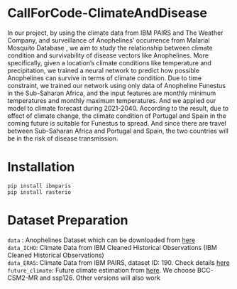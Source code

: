 # CallForCode-ClimateAndDisease

In our project, by using the climate data from IBM PAIRS and The Weather Company, and surveillance of Anophelines’ occurrence from Malarial Mosquito Database , we aim to study the relationship between climate condition and survivability of disease vectors like Anophelines. More specifically, given a location’s climate conditions like temperature and precipitation, we trained a neural network to predict how possible Anophelines can survive in terms of climate condition. Due to time constraint, we trained our network using only data of Anopheline Funestus in the Sub-Saharan Africa, and the input features are monthly minimum temperatures and monthly maximum temperatures. And we applied our model to climate forecast during 2021-2040. According to the result, due to effect of climate change, the climate condition of Portugal and Spain in the coming future is suitable for Funestus to spread. And since there are travel between Sub-Saharan Africa and Portugal and Spain, the two countries will be in the risk of disease transmission.

# Installation
```pip install ibmparis```<br/>
```pip install rasterio```<br/>

# Dataset Preparation
```data``` : Anophelines Dataset which can be downloaded from [here](https://www.kaggle.com/jboysen/malaria-mosquito) <br/>
```data_ICHO```: Climate Data from IBM Cleaned Historical Observations (IBM Cleaned Historical Observations)  <br/>
```data_ERA5```: Climate Data from IBM PAIRS, dataset ID: 190. Check details [here](https://github.com/academic-initiative/research-challenge-2021/blob/main/jupyter-platform/EIS%20DataSet%20Report%20July%202021.pdf) <br/>
```future_climate```: Future climate estimation from [here](https://worldclim.org/data/cmip6/cmip6_clim2.5m.html). We choose BCC-CSM2-MR and ssp126. Other versions will also work
